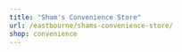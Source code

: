 ```yaml
---
title: "Sham's Convenience Store"
url: /eastbourne/shams-convenience-store/
shop: convenience
---
```

